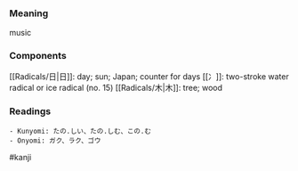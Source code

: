 ### Meaning

music

### Components

[[Radicals/日|日]]: day; sun; Japan; counter for days [[冫]]: two-stroke water radical or ice radical (no. 15) [[Radicals/木|木]]: tree; wood

### Readings

```
- Kunyomi: たの.しい、たの.しむ、この.む
- Onyomi: ガク、ラク、ゴウ
```

#kanji